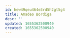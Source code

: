 ```yaml
---
id: hew49qeu464e3rd5h2gt5g4
title: Amadeo Bordiga
desc: ''
updated: 1655362500940
created: 1655362500940
---
```


